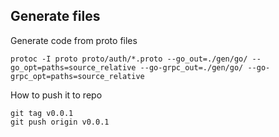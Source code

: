 ## Generate files

Generate code from proto files

```
protoc -I proto proto/auth/*.proto --go_out=./gen/go/ --go_opt=paths=source_relative --go-grpc_out=./gen/go/ --go-grpc_opt=paths=source_relative
```

How to push it to repo

```
git tag v0.0.1
git push origin v0.0.1
```